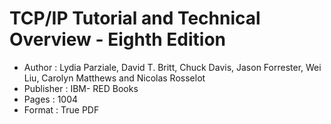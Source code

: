 # TCP/IP Tutorial and Technical Overview - Eighth Edition
* Author : Lydia Parziale, David T. Britt, Chuck Davis, Jason Forrester, Wei Liu, Carolyn Matthews and Nicolas Rosselot
* Publisher : IBM- RED Books
* Pages : 1004
* Format : True PDF